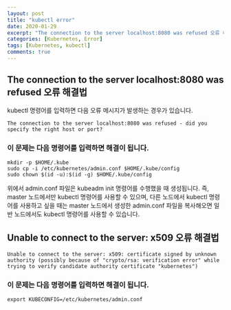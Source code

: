 ```yaml
---
layout: post
title: "kubectl error"
date: 2020-01-29
excerpt: "The connection to the server localhost:8080 was refused 오류 해결법"
categories: [Kubernetes, Error]
tags: [Kubernetes, kubectl]
comments: true
---
```


## The connection to the server localhost:8080 was refused 오류 해결법
kubectl 명령어를 입력하면 다음 오류 메시지가 발생하는 경우가 있습니다.

```
The connection to the server localhost:8080 was refused - did you specify the right host or port?
```

### 이 문제는 다음 명령어를 입력하면 해결이 됩니다.
```
mkdir -p $HOME/.kube
sudo cp -i /etc/kubernetes/admin.conf $HOME/.kube/config
sudo chown $(id -u):$(id -g) $HOME/.kube/config
```
위에서 admin.conf 파일은 kubeadm init 명령어를 수행했을 때 생성됩니다. 즉, master 노드에서만 kubectl 명령어를 사용할 수 있으며, 다른 노드에서 kubectl 명령어를 사용하고 싶을 때는 master 노드에서 생성한 admin.conf 파일을 복사해오면 일반 노드에서도 kubectl 명령어를 사용할 수 있습니다.

## Unable to connect to the server: x509 오류 해결법
```
Unable to connect to the server: x509: certificate signed by unknown authority (possibly because of "crypto/rsa: verification error" while trying to verify candidate authority certificate "kubernetes")
```

### 이 문제는 다음 명령어를 입력하면 해결이 됩니다.
```
export KUBECONFIG=/etc/kubernetes/admin.conf
```
